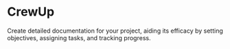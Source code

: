 # CrewUp
 Create detailed documentation for your project, aiding its efficacy by setting objectives, assigning tasks, and tracking progress.
